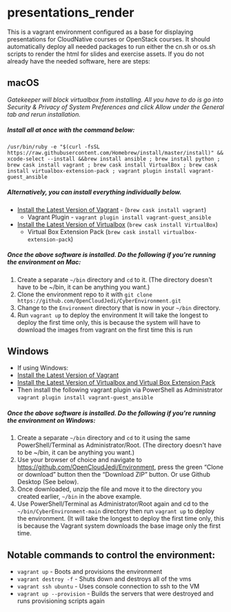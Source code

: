 # presentations_render
This is a vagrant environment configured as a base for displaying presentations for CloudNative courses or OpenStack courses. It should automatically deploy all needed packages to run either the cn.sh or os.sh scripts to render the html for slides and exercise assets. If you do not already have the needed software, here are steps:

## macOS
_Gatekeeper will block virtualbox from installing. All you have to do is go into Security & Privacy of System Preferences and click Allow under the General tab and rerun installation._
##### Install all at once with the command below:
```
/usr/bin/ruby -e "$(curl -fsSL https://raw.githubusercontent.com/Homebrew/install/master/install)" && xcode-select --install &&brew install ansible ; brew install python ; brew cask install vagrant ; brew cask install VirtualBox ; brew cask install virtualbox-extension-pack ; vagrant plugin install vagrant-guest_ansible
```

##### Alternatively, you can install everything individually below.
- [Install the Latest Version of Vagrant](https://www.vagrantup.com/downloads.html) - (`brew cask install vagrant`)
    - Vagrant Plugin - `vagrant plugin install vagrant-guest_ansible`
- [Install the Latest Version of Virtualbox](https://www.virtualbox.org/wiki/Downloads) (`brew cask install VirtualBox`)
    - Virtual Box Extension Pack (`brew cask install virtualbox-extension-pack`)

##### Once the above software is installed. Do the following if you're running the environment on Mac:
1. Create a separate `~/bin` directory and `cd` to it.  (The directory doesn't have to be ~/bin, it can be anything you want.)
2. Clone the environment repo to it with `git clone https://github.com/OpenCloudJedi/CyberEnvironment.git`
3. Change to the `Environment` directory that is now in your `~/bin` directory.
4. Run `vagrant up` to deploy the environment It will take the longest to deploy the first time only, this is because the system will have to download the images from vagrant on the first time this is run

## Windows
- If using Windows:
- [Install the Latest Version of Vagrant](https://www.vagrantup.com/downloads.html)
- [Install the Latest Version of Virtualbox and Virtual Box Extension Pack](https://www.virtualbox.org/wiki/Downloads)
- Then install the following vagrant plugin via PowerShell as Administrator `vagrant plugin install vagrant-guest_ansible`


##### Once the above software is installed. Do the following if you're running the environment on Windows:
1. Create a separate `~/bin` directory and `cd` to it using the same PowerShell/Terminal as Administrator/Root.  (The directory doesn't have to be ~/bin, it can be anything you want.)
2. Use your browser of choice and navigate to https://github.com/OpenCloudJedi/Environment, press the green “Clone or download” button then the “Download ZIP” button. Or use Github Desktop (See below).
3. Once downloaded, unzip the file and move it to the directory you created earlier, `~/bin` in the above example.
4. Use PowerShell/Terminal as Administrator/Root again and cd to the `~/bin/CyberEnvironment-main` directory then run `vagrant up` to deploy the environment. (It will take the longest to deploy the first time only, this is because the Vagrant system downloads the base image only the first time.

## Notable commands to control the environment:
- `vagrant up` - Boots and provisions the environment
- `vagrant destroy -f` - Shuts down and destroys all of the vms
- `vagrant ssh ubuntu` - Uses console connection to ssh to the VM
- `vagrant up --provision` - Builds the servers that were destroyed and runs provisioning scripts again
